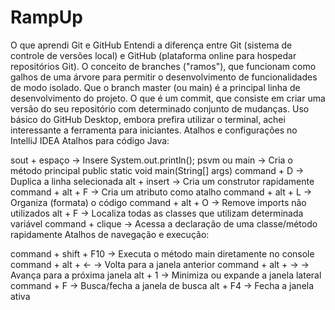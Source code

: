 # RampUp

O que aprendi
Git e GitHub
Entendi a diferença entre Git (sistema de controle de versões local) e GitHub (plataforma online para hospedar repositórios Git).
O conceito de branches ("ramos"), que funcionam como galhos de uma árvore para permitir o desenvolvimento de funcionalidades de modo isolado.
Que o branch master (ou main) é a principal linha de desenvolvimento do projeto.
O que é um commit, que consiste em criar uma versão do seu repositório com determinado conjunto de mudanças.
Uso básico do GitHub Desktop, embora prefira utilizar o terminal, achei interessante a ferramenta para iniciantes.
Atalhos e configurações no IntelliJ IDEA
Atalhos para código Java:

sout + espaço → Insere System.out.println();
psvm ou main → Cria o método principal public static void main(String[] args)
command + D → Duplica a linha selecionada
alt + insert → Cria um construtor rapidamente
command + alt + F → Cria um atributo como atalho
command + alt + L → Organiza (formata) o código
command + alt + O → Remove imports não utilizados
alt + F → Localiza todas as classes que utilizam determinada variável
command + clique → Acessa a declaração de uma classe/método rapidamente
Atalhos de navegação e execução:

command + shift + F10 → Executa o método main diretamente no console
command + alt + ← → Volta para a janela anterior
command + alt + → → Avança para a próxima janela
alt + 1 → Minimiza ou expande a janela lateral
command + F → Busca/fecha a janela de busca
alt + F4 → Fecha a janela ativa

